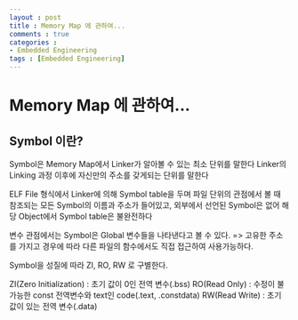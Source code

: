 ```yaml
---
layout : post
title : Memory Map 에 관하여...
comments : true
categories : 
- Embedded Engineering
tags : [Embedded Engineering]
---
```

# Memory Map 에 관하여...

## Symbol 이란?
Symbol은 Memory Map에서 Linker가 알아볼 수 있는 최소 단위를 말한다
Linker의 Linking 과정 이후에 자신만의 주소를 갖게되는 단위를 말한다

ELF File 형식에서 Linker에 의해 Symbol table을 두며 파일 단위의 관점에서 볼 때 참조되는 모든 Symbol의 이름과
주소가 들어있고, 외부에서 선언된 Symbol은 없어 해당 Object에서 Symbol table은 불완전하다

변수 관점에서는 Symbol은 Global 변수들을 나타낸다고 볼 수 있다.
=> 고유한 주소를 가지고 경우에 따라 다른 파일의 함수에서도 직접 접근하여 사용가능하다.


Symbol을 성질에 따라 ZI, RO, RW 로 구별한다.

ZI(Zero Initialization) : 초기 값이 0인 전역 변수(.bss)
RO(Read Only) : 수정이 불가능한 const 전역변수와 text인 code(.text, .constdata)
RW(Read Write) : 초기 값이 있는 전역 변수(.data)
